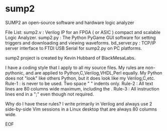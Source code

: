 # sump2
SUMP2 an open-source software and hardware logic analyzer

File List:
  sump2.v      : Verilog IP for an FPGA ( or ASIC ) compact and scalable Logic Analyzer.
  sump2.py     : The Python PyGame GUI software for setting triggers and downloading and viewing waveforms.
  bd_server.py : TCP/IP server interface to FTDI USB Serial for sump2.py on PC platforms.

sump2 project is created by Kevin Hubbard of BlackMesaLabs.

I have a coding style that I apply to all my source files. 
My rules are non-pythonic, and are applied to Python,C,Verilog,VHDL,Perl equally.
My Python does not "look" like others Python, but it does look like my Verilog,C,etc.
Rule-1 : <TAB> is never to be used. Two space "  " indents only.
Rule-2 : All text lines are 80 columns wide maximum, including the <CR><LF>.
Rule-3 : All instruction lines end in a ";" even though not required.

Why do I have these rules? I write primarily in Verilog and always use 2 side-by-side
Vim sessions in a Linux desktop that are always 80 columns wide.


EOF
